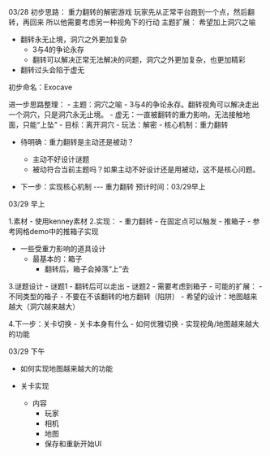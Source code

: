03/28
初步思路：
重力翻转的解密游戏
玩家先从正常平台跑到一个点，然后翻转，再回来
所以他需要考虑另一种视角下的行动 
主题扩展：
希望加上洞穴之喻
- 翻转永无止境，洞穴之外更加复杂
	- 3与4的争论永存
	- 翻转可以解决正常无法解决的问题，洞穴之外更加复杂，也更加精彩
- 翻转过头会陷于虚无


初步命名：Exocave

进一步思路整理：
	- 主题：洞穴之喻
		- 3与4的争论永存。翻转视角可以解决走出一个洞穴，只是洞穴永无止境。
		- 虚无：一直被翻转的重力影响，无法接触地面，只能“上坠”
	- 目标：离开洞穴
	- 玩法：解密
	- 核心机制：重力翻转

- 待明确：重力翻转是主动还是被动？
	- 主动不好设计谜题
	- 被动符合当前主题吗？如果主动不好设计还是用被动，这不是核心问题。

- 下一步：实现核心机制 --- 重力翻转 预计时间：03/29早上

03/29 早上

1.素材
	- 使用kenney素材
2.实现：
	- 重力翻转
		- 在固定点可以触发
	- 推箱子
		- 参考网格demo中的推箱子实现
- 一些受重力影响的道具设计
	- 最基本的：箱子
		- 翻转后，箱子会掉落“上”去

3.谜题设计
	- 谜题1
		- 翻转后可以走出
	- 谜题2
		- 需要考虑到箱子
	- 可能的扩展：
		- 不同类型的箱子
		- 不要在不该翻转的地方翻转（陷阱）
	- 希望的设计：地图越来越大（洞穴越来越大）

4.下一步：关卡切换
	- 关卡本身有什么
	- 如何优雅切换
	- 实现视角/地图越来越大的功能

03/29 下午

- 如何实现地图越来越大的功能

- 关卡实现
	- 内容
		- 玩家
		- 相机
		- 地图
		- 保存和重新开始UI
